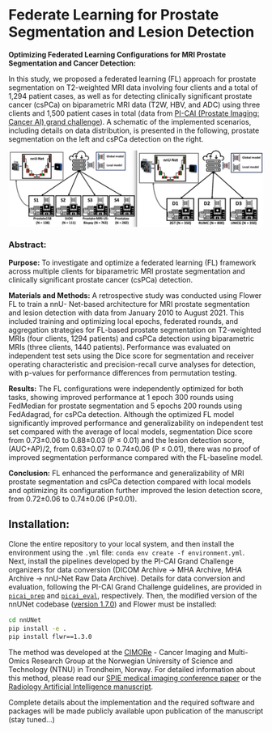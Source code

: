 # Federate Learning for  Prostate Segmentation and Lesion Detection

**Optimizing Federated Learning Configurations for MRI Prostate Segmentation and Cancer Detection:**  

In this study, we proposed a federated learning (FL) approach for prostate segmentation on T2-weighted MRI data involving four clients and a total of 1,294 patient cases, as well as for detecting clinically significant prostate cancer (csPCa) on biparametric MRI data (T2W, HBV, and ADC) using three clients and 1,500 patient cases in total (data from [PI-CAI (Prostate Imaging: Cancer AI) grand challenge](https://pi-cai.grand-challenge.org/)). A schematic of the implemented scenarios, including details on data distribution, is presented in the following, prostate segmentation on the left and csPCa detection on the right.

<p align="center">
  <img src="Figs/topology.png" width="700" alt="Description">
</p>

### Abstract:

**Purpose:** To investigate and optimize a federated learning (FL) framework across multiple clients for biparametric MRI prostate segmentation and clinically significant prostate cancer (csPCa) detection.

**Materials and Methods:** A retrospective study was conducted using Flower FL to train a nnU- Net-based architecture for MRI prostate segmentation and lesion detection with data from January 2010 to August 2021. This included training and optimizing local epochs, federated rounds, and aggregation strategies for FL-based prostate segmentation on T2-weighted MRIs (four clients, 1294 patients) and csPCa detection using biparametric MRIs (three clients, 1440 patients). Performance was evaluated on independent test sets using the Dice score for segmentation and receiver operating characteristic and precision-recall curve analyses for detection, with p-values for performance differences from permutation testing.

**Results:** The FL configurations were independently optimized for both tasks, showing improved performance at 1 epoch 300 rounds using FedMedian for prostate segmentation and 5 epochs 200 rounds using FedAdagrad, for csPCa detection. Although the optimized FL model significantly improved performance and generalizability on independent test set compared with the average of local models, segmentation Dice score from 0.73±0.06 to 0.88±0.03 (P ≤ 0.01) and the lesion detection score, (AUC+AP)/2, from 0.63±0.07 to 0.74±0.06 (P ≤ 0.01), there was no proof of improved segmentation performance compared with the FL-baseline model.

**Conclusion:** FL enhanced the performance and generalizability of MRI prostate segmentation and csPCa detection compared with local models and optimizing its configuration further improved the lesion detection score, from 0.72±0.06 to 0.74±0.06 (P≤0.01).




## Installation:
Clone the entire repository to your local system, and then install the environment using the `.yml` file: `conda env create -f environment.yml`. Next, install the pipelines developed by the PI-CAI Grand Challenge organizers for data conversion (DICOM Archive → MHA Archive, MHA Archive → nnU-Net Raw Data Archive). Details for data conversion and evaluation, following the PI-CAI Grand Challenge guidelines, are provided in [`picai_prep`](https://github.com/DIAGNijmegen/picai_prep) and [`picai_eval`](https://github.com/DIAGNijmegen/picai_eval), respectively. Then, the modified version of the nnUNet codebase ([version 1.7.0](https://github.com/MIC-DKFZ/nnUNet/tree/nnunetv1)) and Flower must be installed:

```bash
cd nnUNet  
pip install -e .
pip install flwr==1.3.0
```







The method was developed at the [CIMORe](https://www.ntnu.edu/isb/mr-cancer) - Cancer Imaging and Multi-Omics Research Group at the Norwegian University of Science and Technology (NTNU) in Trondheim, Norway. For detailed information about this method, please read our [SPIE medical imaging conference paper](https://www.spiedigitallibrary.org/conference-proceedings-of-spie/12927/129271Q/Federated-learning-for-prostate-cancer-detection-in-biparametric-MRI/10.1117/12.2688568.full) or the [Radiology Artificial Intelligence manuscript](https://www.to_be_add.com). 


Complete details about the implementation and the required software and packages will be made publicly available upon publication of the manuscript (stay tuned...)

